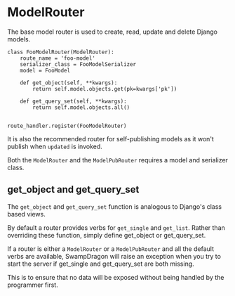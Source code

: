 # ModelRouter

The base model router is used to create, read, update and delete Django models.

    class FooModelRouter(ModelRouter):
        route_name = 'foo-model'
        serializer_class = FooModelSerializer
        model = FooModel
    
        def get_object(self, **kwargs):
            return self.model.objects.get(pk=kwargs['pk'])
    
        def get_query_set(self, **kwargs):
            return self.model.objects.all()
    
    
    route_handler.register(FooModelRouter)


It is also the recommended router for self-publishing models as it won't publish when ```updated``` is invoked.

Both the ```ModelRouter``` and the ```ModelPubRouter``` requires a model and serializer class.


## get_object and get_query_set

The ```get_object``` and ```get_query_set``` function is analogous to Django's class based views.

By default a router provides verbs for ```get_single``` and ```get_list```. Rather than overriding these function,
simply define get_object or get_query_set.

If a router is either a ```ModelRouter``` or a ```ModelPubRouter``` and all the default verbs are
available, SwampDragon will raise an exception when you try to start the server if get_single and get_query_set are
both missing.

This is to ensure that no data will be exposed without being handled by the programmer first.

